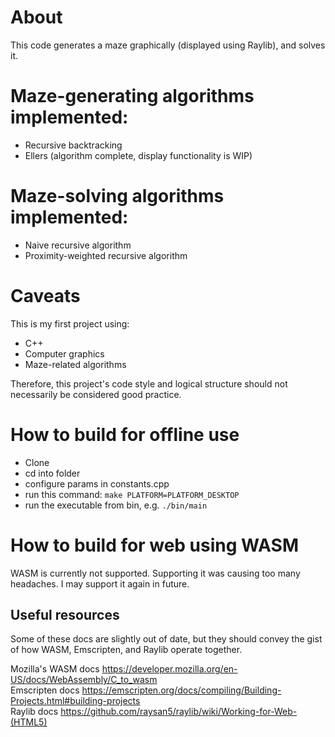 # About
This code generates a maze graphically (displayed using Raylib), and solves it.

# Maze-generating algorithms implemented:
- Recursive backtracking
- Ellers (algorithm complete, display functionality is WIP)

# Maze-solving algorithms implemented:
- Naive recursive algorithm
- Proximity-weighted recursive algorithm

# Caveats
This is my first project using: 
- C++
- Computer graphics
- Maze-related algorithms

Therefore, this project's code style and logical structure should not necessarily be considered good practice.

# How to build for offline use
- Clone
- cd into folder
- configure params in constants.cpp
- run this command: `make PLATFORM=PLATFORM_DESKTOP`
- run the executable from bin, e.g. `./bin/main`

# How to build for web using WASM

WASM is currently not supported. Supporting it was causing too many headaches. I may support it again in future. 

## Useful resources 
Some of these docs are slightly out of date, but they should convey the gist of how WASM, Emscripten, and Raylib operate together.

Mozilla's WASM docs https://developer.mozilla.org/en-US/docs/WebAssembly/C_to_wasm  
Emscripten docs https://emscripten.org/docs/compiling/Building-Projects.html#building-projects  
Raylib docs https://github.com/raysan5/raylib/wiki/Working-for-Web-(HTML5)
